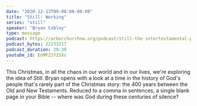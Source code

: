 ```yaml
---
date: "2020-12-13T09:00:00-08:00"
title: "Still: Working"
series: "still"
speaker: "Bryan Cobley"
type: message
podcast: https://arborchurchnw.org/podcast/still-the-intertestamental-period.m4a
podcast_bytes: 22233217
podcast_duration: 29:30
youtube_id: EnMFZ1f1SXc
---
```


This Christmas, in all the chaos in our world and in our lives, we're exploring the idea of *Still*. Bryan opens with a look at a time in the history of God's people that's rarely part of the Christmas story: the 400 years between the Old and New Testaments. Reduced to a comma in sentences, a single blank page in your Bible -- where was God during these centuries of silence?
